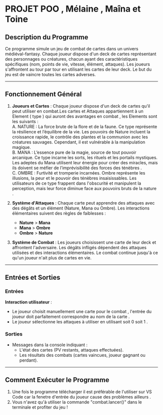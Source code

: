 # PROJET POO , Mélaine , Maîna et Toine 

## Description du Programme
Ce programme simule un jeu de combat de cartes dans un univers médiéval-fantasy. Chaque joueur dispose d'un deck de cartes représentant des personnages ou créatures, chacun ayant des caractéristiques spécifiques (nom, points de vie, vitesse, élément, attaques). Les joueurs s'affrontent au tour par tour en utilisant les cartes de leur deck. Le but du jeu est de vaincre toutes les cartes adverses.

---

## Fonctionnement Général
1. **Joueurs et Cartes** : 
   Chaque joueur dispose d'un deck de cartes qu'il peut utiliser en combat.Les cartes et Attaques appartiennent à un Element ( type ) qui auront des avantages en combat , les Elements sont les suivants :  
   A. NATURE : La force brute de la flore et de la faune. Ce type représente la résilience et l’équilibre de la vie. Les pouvoirs de Nature incluent la croissance rapide, le contrôle des plantes et la communion avec les créatures sauvages. Cependant, il est vulnérable à                la manipulation magique.  
   B. MANA : L’essence pure de la magie, source de tout pouvoir arcanique. Ce type incarne les sorts, les rituels et les portails mystiques. Les adeptes du Mana utilisent leur énergie pour créer des miracles, mais ils doivent se méfier de l’imprévisibilité des forces                   des ténèbres .  
   C. OMBRE : Furtivité et tromperie incarnées. Ombre représente les illusions, la peur et le pouvoir des ténèbres insaisissables. Les utilisateurs de ce type frappent dans l'obscurité et manipulent la perception, mais leur force diminue face aux pouvoirs bruts de la                   nature .  
   
3. **Système d'Attaques** : 
   Chaque carte peut apprendre des attaques avec des dégâts et un élément (Nature, Mana ou Ombre). Les interactions élémentaires suivent des règles de faiblesses :
   - **Nature** > **Mana**
   - **Mana** > **Ombre**
   - **Ombre** > **Nature**

4. **Système de Combat** : 
   Les joueurs choisissent une carte de leur deck et affrontent l'adversaire. Les dégâts infligés dépendent des attaques utilisées et des interactions élémentaires. Le combat continue jusqu'à ce qu'un joueur n'ait plus de cartes en vie.

---

## Entrées et Sorties

### Entrées
**Interaction utilisateur** :
   - Le joueur choisit manuellement une carte pour le combat , l'entrée du joueur doit parfaitement correspondre au nom de la carte .
   - Le joueur sélectionne les attaques à utiliser en utilisant soit 0 soit 1 .

### Sorties
- Messages dans la console indiquant :
  - L'état des cartes (PV restants, attaques effectuées).
  - Les résultats des combats (cartes vaincues, joueur gagnant ou perdant).

---

## Comment Exécuter le Programme
1. Une fois le programme télécharger il est préférable de l'utiliser sur VS Code car la fenetre d'entrée du joueur cause des problèmes ailleurs .
2. Vous n'avez qu'à utiliser la commande "combat.lancer()" dans le terminale et profiter du jeu !
